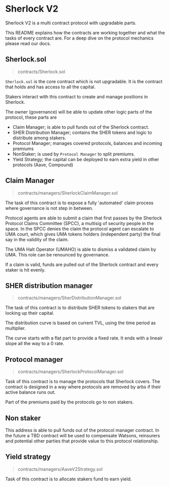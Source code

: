 # Sherlock V2

Sherlock V2 is a multi contract protocol with upgradable parts.

This README explains how the contracts are working together and what the tasks of every contract are. For a deep dive on the protocol mechanics please read our docs.

## Sherlock.sol

> contracts/Sherlock.sol

`Sherlock.sol` is the core contract which is not upgradable. It is the contract that holds and has access to all the capital.

Stakers interact with this contract to create and manage positions in Sherlock.

The owner (governance) will be able to update other logic parts of the protocol, these parts are

- Claim Manager; is able to pull funds out of the Sherlock contract.
- SHER Distribution Manager; contains the SHER tokens and logic to distribute among stakers.
- Protocol Manager; manages covered protocols, balances and incoming premiums
- NonStaker; is used by `Protocol Manager` to split premiums.
- Yield Strategy; the capital can be deployed to earn extra yield in other protocols (Aave, Compound)

## Claim Manager

> contracts/managers/SherlockClaimManager.sol

The task of this contract is to expose a fully 'automated' claim process where governance is not step in between.

Protocol agents are able to submit a claim that first passes by the Sherlock Protocol Claims Committee (SPCC), a multisig of security people in the space. In the SPCC denies the claim the protocol agent can escalate to UMA court, which gives UMA tokens holders (independent party) the final say in the validity of the claim.

The UMA Halt Operator (UMAHO) is able to dismiss a validated claim by UMA. This role can be renounced by governance.

If a claim is valid, funds are pulled out of the Sherlock contract and every staker is hit evenly.

## SHER distribution manager

> contracts/managers/SherDistributionManager.sol

The task of this contract is to distribute SHER tokens to stakers that are locking up their capital.

The distribution curve is based on current TVL, using the time period as multiplier.

The curve starts with a flat part to provide a fixed rate. It ends with a lineair slope all the way to a 0 rate.

## Protocol manager

> contracts/managers/SherlockProtocolManager.sol

Task of this contract is to manage the protocols that Sherlock covers. The contract is designed in a way where protocols are removed by arbs if their active balance runs out.

Part of the premiums paid by the protocols go to non stakers.

## Non staker

This address is able to pull funds out of the protocol manager contract. In the future a TBD contract will be used to compensate Watsons, reinsurers and potential other parties that provide value to this protocol relationship.

## Yield strategy

> contracts/managers/AaveV2Strategy.sol

Task of this contract is to allocate stakers fund to earn yield.
